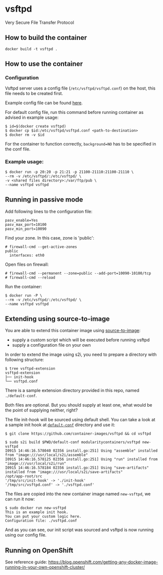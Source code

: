 # vsftpd
Very Secure File Transfer Protocol

## How to build the container
```
docker build -t vsftpd .
```

## How to use the container

### Configuration
Vsftpd server uses a config file (`/etc/vsftpd/vsftpd.conf`) on the host, this file needs to be created first.

Example config file can be found [here](https://github.com/container-images/vsftpd/blob/master/tests/files/configurations/anonymous_enabled/vsftpd.conf).

For default config file, run this command before running container as advised in example usage:
```
$ id=$(docker create vsftpd)
$ docker cp $id:/etc/vsftpd/vsftpd.conf <path-to-destination>
$ docker rm -v $id
```
For the container to function correctly, ```background=NO``` has to be specified in the conf file.

### Example usage:

```
$ docker run -p 20:20 -p 21:21 -p 21100-21110:21100-21110 \
--rm -v /etc/vsftpd/:/etc/vsftpd/ \
-v <shared files directory>:/var/ftp/pub \
--name vsftpd vsftpd
```

## Running in passive mode

Add following lines to the configuration file:
```
pasv_enable=Yes
pasv_max_port=10100
pasv_min_port=10090
```

Find your zone. In this case, zone is 'public':
```
# firewall-cmd --get-active-zones
public
  interfaces: eth0
```
Open files on firewall:
```
# firewall-cmd --permanent --zone=public --add-port=10090-10100/tcp
# firewall-cmd --reload
```
Run the container:
```
$ docker run -P \
--rm -v /etc/vsftpd/:/etc/vsftpd/ \
--name vsftpd vsftpd
```


## Extending using source-to-image

You are able to extend this container image using [source-to-image](https://github.com/openshift/source-to-image):

* supply a custom script which will be executed before running vsftpd
* supply a configuration file on your own

In order to extend the image using s2i, you need to prepare a directory with following structure:
```
$ tree vsftpd-extension
vsftpd-extension
├── init-hook
└── vsftpd.conf
```

There is a sample extension directory provided in this repo, named `./default-conf`.

Both files are optional. But you should supply at least one, what would be the point of supplying neither, right?

The file init-hook will be sourced using default shell. You can take a look at a sample init hook at
[`default-conf`](https://github.com/container-images/vsftpd/tree/master/default-conf)
directory and use it:

```
$ git clone https://github.com/container-images/vsftpd && cd vsftpd

$ sudo s2i build $PWD/default-conf modularitycontainers/vsftpd new-vsftpd
I0915 14:46:16.578040 02356 install.go:251] Using "assemble" installed from "image:///usr/local/s2i/assemble"
I0915 14:46:16.578125 02356 install.go:251] Using "run" installed from "image:///usr/local/s2i/run"
I0915 14:46:16.578184 02356 install.go:251] Using "save-artifacts" installed from "image:///usr/local/s2i/save-artifacts"
/opt/app-root/src
'/tmp/src/init-hook' -> './init-hook'
'/tmp/src/vsftpd.conf' -> './vsftpd.conf'
```

The files are copied into the new container image named `new-vsftpd`, we can run it now:

```
$ sudo docker run new-vsftpd
This is an example init hook.
You can put your custom logic here.
Configuration file: ./vsftpd.conf
```

And as you can see, our init script was sourced and vsftpd is now running using our config file.


## Running on OpenShift 

See reference guide: https://blog.openshift.com/getting-any-docker-image-running-in-your-own-openshift-cluster/
